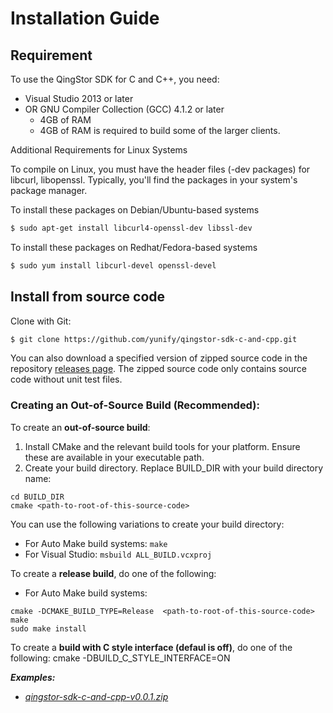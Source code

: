 # Installation Guide

## Requirement

To use the QingStor SDK for C and C++, you need:

* Visual Studio 2013 or later
* OR GNU Compiler Collection (GCC) 4.1.2 or later
    * 4GB of RAM
    * 4GB of RAM is required to build some of the larger clients.

Additional Requirements for Linux Systems

To compile on Linux, you must have the header files (-dev packages) for libcurl, libopenssl. Typically, you'll find the packages in your system's package manager.

To install these packages on Debian/Ubuntu-based systems
``` bash
$ sudo apt-get install libcurl4-openssl-dev libssl-dev
```

To install these packages on Redhat/Fedora-based systems
``` bash
$ sudo yum install libcurl-devel openssl-devel
```

## Install from source code

Clone with Git:

``` bash
$ git clone https://github.com/yunify/qingstor-sdk-c-and-cpp.git
```

You can also download a specified version of zipped source code in the repository [releases page](https://github.com/yunify/qingstor-sdk-c-and-cpp/releases). The zipped source code only contains source code without unit test files.


### Creating an Out-of-Source Build (Recommended):
To create an **out-of-source build**:
1. Install CMake and the relevant build tools for your platform. Ensure these are available in your executable path.
2. Create your build directory. Replace BUILD_DIR with your build directory name:

```
cd BUILD_DIR
cmake <path-to-root-of-this-source-code>
```

You can use the following variations to create your build directory:
* For Auto Make build systems:
`make`
* For Visual Studio:
`msbuild ALL_BUILD.vcxproj`

To create a **release build**, do one of the following:
* For Auto Make build systems:
```
cmake -DCMAKE_BUILD_TYPE=Release  <path-to-root-of-this-source-code>
make
sudo make install
```

To create a **build with C style interface (defaul is off)**, do one of the following:
cmake -DBUILD_C_STYLE_INTERFACE=ON  <path-to-root-of-this-source-code>

___Examples:___

- *[qingstor-sdk-c-and-cpp-v0.0.1.zip](https://github.com/yunify/qingstor-sdk-c-and-cpp/releases/download/v0.0.1/qingstor-sdk-c-and-cpp-source-v0.0.1.zip)*

